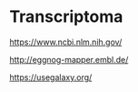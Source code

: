 # Transcriptoma

https://www.ncbi.nlm.nih.gov/

http://eggnog-mapper.embl.de/

https://usegalaxy.org/
